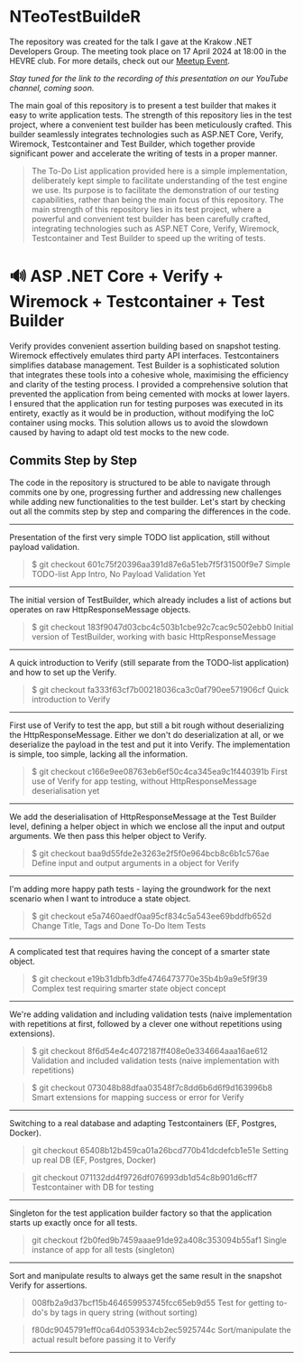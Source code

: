 # NTeoTestBuildeR

The repository was created for the talk I gave at the Krakow .NET Developers Group. The meeting took place on 17 April 2024 at 18:00 in the HEVRE club. For more details, check out our [Meetup Event](https://www.meetup.com/pl-PL/kgd-net/events/300191480/).

_Stay tuned for the link to the recording of this presentation on our YouTube channel, coming soon._

The main goal of this repository is to present a test builder that makes it easy to write application tests. The strength of this repository lies in the test project, where a convenient test builder has been meticulously crafted. This builder seamlessly integrates technologies such as ASP.NET Core, Verify, Wiremock, Testcontainer and Test Builder, which together provide significant power and accelerate the writing of tests in a proper manner.

> The To-Do List application provided here is a simple implementation, deliberately kept simple to facilitate understanding of the test engine we use. Its purpose is to facilitate the demonstration of our testing capabilities, rather than being the main focus of this repository. The main strength of this repository lies in its test project, where a powerful and convenient test builder has been carefully crafted, integrating technologies such as ASP.NET Core, Verify, Wiremock, Testcontainer and Test Builder to speed up the writing of tests.

# 🔊 ASP .NET Core + Verify + Wiremock + Testcontainer + Test Builder

Verify provides convenient assertion building based on snapshot testing. Wiremock effectively emulates third party API interfaces. Testcontainers simplifies database management. Test Builder is a sophisticated solution that integrates these tools into a cohesive whole, maximising the efficiency and clarity of the testing process. I provided a comprehensive solution that prevented the application from being cemented with mocks at lower layers. I ensured that the application run for testing purposes was executed in its entirety, exactly as it would be in production, without modifying the IoC container using mocks. This solution allows us to avoid the slowdown caused by having to adapt old test mocks to the new code.

## Commits Step by Step

The code in the repository is structured to be able to navigate through commits one by one, progressing further and addressing new challenges while adding new functionalities to the test builder. Let's start by checking out all the commits step by step and comparing the differences in the code.

---

Presentation of the first very simple TODO list application, still without payload validation.

> $ git checkout 601c75f20396aa391d87e6a51eb7f5f31500f9e7 Simple TODO-list App Intro, No Payload Validation Yet

---
The initial version of TestBuilder, which already includes a list of actions but operates on raw HttpResponseMessage objects.

> $ git checkout 183f9047d03cbc4c503b1cbe92c7cac9c502ebb0 Initial version of TestBuilder, working with basic HttpResponseMessage

---
A quick introduction to Verify (still separate from the TODO-list application) and how to set up the Verify.

> $ git checkout fa333f63cf7b00218036ca3c0af790ee571906cf Quick introduction to Verify

---
First use of Verify to test the app, but still a bit rough without deserializing the HttpResponseMessage. Either we don't do deserialization at all, or we deserialize the payload in the test and put it into Verify. The implementation is simple, too simple, lacking all the information.

> $ git checkout c166e9ee08763eb6ef50c4ca345ea9c1f440391b First use of Verify for app testing, without HttpResponseMessage deserialisation yet

---
We add the deserialisation of HttpResponseMessage at the Test Builder level, defining a helper object in which we enclose all the input and output arguments. We then pass this helper object to Verify.

> $ git checkout baa9d55fde2e3263e2f5f0e964bcb8c6b1c576ae Define input and output arguments in a object for Verify

---
I'm adding more happy path tests - laying the groundwork for the next scenario when I want to introduce a state object.

> $ git checkout e5a7460aedf0aa95cf834c5a543ee69bddfb652d Change Title, Tags and Done To-Do Item Tests

---
A complicated test that requires having the concept of a smarter state object.

> $ git checkout e19b31dbfb3dfe4746473770e35b4b9a9e5f9f39 Complex test requiring smarter state object concept

---
We're adding validation and including validation tests (naive implementation with repetitions at first, followed by a clever one without repetitions using extensions).

> $ git checkout 8f6d54e4c4072187ff408e0e334664aaa16ae612 Validation and included validation tests (naive implementation with repetitions)

> $ git checkout 073048b88dfaa03548f7c8dd6b6d6f9d163996b8 Smart extensions for mapping success or error for Verify

---
Switching to a real database and adapting Testcontainers (EF, Postgres, Docker).

> git checkout 65408b12b459ca01a26bcd770b41dcdefcb1e51e Setting up real DB (EF, Postgres, Docker)

> git checkout 071132dd4f9726df076993db1d54c8b901d6cff7 Testcontainer with DB for testing

---
Singleton for the test application builder factory so that the application starts up exactly once for all tests.

> git checkout f2b0fed9b7459aaae91de92a408c353094b55af1 Single instance of app for all tests (singleton)

---
Sort and manipulate results to always get the same result in the snapshot Verify for assertions.

> 008fb2a9d37bcf15b464659953745fcc65eb9d55 Test for getting to-do's by tags in query string (without sorting)

> f80dc9045791eff0ca64d053934cb2ec5925744c Sort/manipulate the actual result before passing it to Verify

---